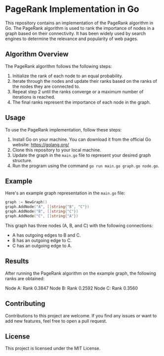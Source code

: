 # PageRank Implementation in Go

This repository contains an implementation of the PageRank algorithm in Go. The PageRank algorithm is used to rank the importance of nodes in a graph based on their connectivity. It has been widely used by search engines to determine the relevance and popularity of web pages.

## Algorithm Overview

The PageRank algorithm follows the following steps:

1. Initialize the rank of each node to an equal probability.
2. Iterate through the nodes and update their ranks based on the ranks of the nodes they are connected to.
3. Repeat step 2 until the ranks converge or a maximum number of iterations is reached.
4. The final ranks represent the importance of each node in the graph.

## Usage

To use the PageRank implementation, follow these steps:

1. Install Go on your machine. You can download it from the official Go website: https://golang.org/
2. Clone this repository to your local machine.
3. Update the graph in the `main.go` file to represent your desired graph structure.
4. Run the program using the command `go run main.go graph.go node.go`.

## Example

Here's an example graph representation in the `main.go` file:

```go
graph := NewGraph()
graph.AddNode("A", []string{"B", "C"})
graph.AddNode("B", []string{"C"})
graph.AddNode("C", []string{"A"})
```


This graph has three nodes (A, B, and C) with the following connections:

- A has outgoing edges to B and C.
- B has an outgoing edge to C.
- C has an outgoing edge to A.

## Results
After running the PageRank algorithm on the example graph, the following ranks are obtained:

Node A: Rank 0.3847
Node B: Rank 0.2592
Node C: Rank 0.3560

## Contributing
Contributions to this project are welcome. If you find any issues or want to add new features, feel free to open a pull request.

## License
This project is licensed under the MIT License.